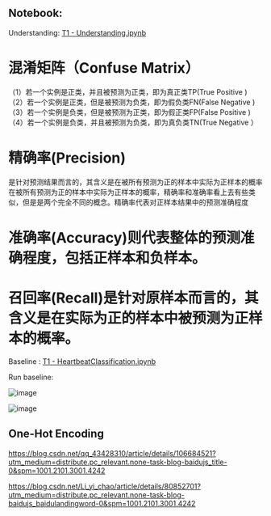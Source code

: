 ## Notebook: 

Understanding: [T1 - Understanding.ipynb](https://github.com/frankyangdev/aliyun-tianchi-datamining-heartbeatclassification/blob/main/T1%20-%20Understanding.ipynb)

# 混淆矩阵（Confuse Matrix）

（1）若一个实例是正类，并且被预测为正类，即为真正类TP(True Positive )
（2）若一个实例是正类，但是被预测为负类，即为假负类FN(False Negative )
（3）若一个实例是负类，但是被预测为正类，即为假正类FP(False Positive )
（4）若一个实例是负类，并且被预测为负类，即为真负类TN(True Negative ）


# 精确率(Precision)
是针对预测结果而言的，其含义是在被所有预测为正的样本中实际为正样本的概率在被所有预测为正的样本中实际为正样本的概率，精确率和准确率看上去有些类似，但是是两个完全不同的概念。精确率代表对正样本结果中的预测准确程度

# 准确率(Accuracy)则代表整体的预测准确程度，包括正样本和负样本。

# 召回率(Recall)是针对原样本而言的，其含义是在实际为正的样本中被预测为正样本的概率。

Baseline : [T1 - HeartbeatClassification.ipynb](https://github.com/frankyangdev/aliyun-tianchi-datamining-heartbeatclassification/blob/main/T1%20-%20HeartbeatClassification.ipynb)

Run baseline:

![image](https://user-images.githubusercontent.com/39177230/111272017-fdf1bc00-866c-11eb-821e-0e2f7712ba6b.png)


![image](https://user-images.githubusercontent.com/39177230/111270935-75bee700-866b-11eb-8052-d0b17ec2d7bc.png)



## One-Hot Encoding
https://blog.csdn.net/qq_43428310/article/details/106684521?utm_medium=distribute.pc_relevant.none-task-blog-baidujs_title-0&spm=1001.2101.3001.4242

https://blog.csdn.net/Li_yi_chao/article/details/80852701?utm_medium=distribute.pc_relevant.none-task-blog-baidujs_baidulandingword-0&spm=1001.2101.3001.4242
